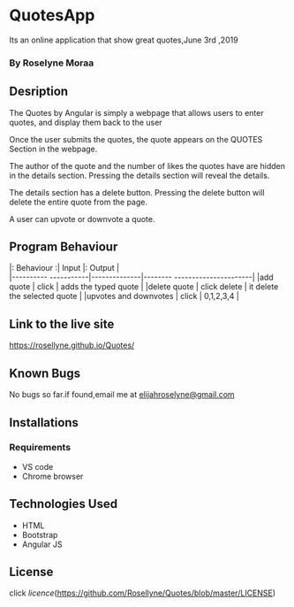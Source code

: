 # QuotesApp

Its an online application that show great quotes,June 3rd ,2019

### By Roselyne Moraa

## Desription

The Quotes by Angular is simply a webpage that allows users to enter quotes, and display them back to the user

Once the user submits the quotes, the quote appears on the QUOTES Section in the webpage.

The author of the quote and the number of likes the quotes have are hidden in the details section. Pressing the details section will reveal the details.

The details section has a delete button. Pressing the delete button will delete the entire quote from the page.

A user can upvote or downvote a quote. 


## Program Behaviour
|: Behaviour            :|  Input       |: Output                        |   
|---------- -----------|--------------|-------- ----------------------|
|add quote             | click        | adds the typed quote          |
|delete quote          | click delete | it delete the selected  quote |
|upvotes and downvotes |  click       | 0,1,2,3,4                     |

## Link to the live site
 https://rosellyne.github.io/Quotes/
## Known Bugs

No bugs so far.if found,email me at elijahroselyne@gmail.com

## Installations

### Requirements

+ VS code
+ Chrome browser

## Technologies Used

+ HTML
+ Bootstrap
+ Angular JS

## License
click *licence*(https://github.com/Rosellyne/Quotes/blob/master/LICENSE)
